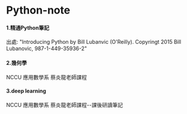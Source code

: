# Python-note
#### 1.精通Python筆記
出處: "Introducing Python by Bill Lubanvic (O'Reilly). Copyringt 2015 Bill Lubanovic, 987-1-449-35936-2"
#### 2.幾何學
NCCU 應用數學系 蔡炎龍老師課程
#### 3.deep learning
NCCU 應用數學系 蔡炎龍老師課程--課後研讀筆記
